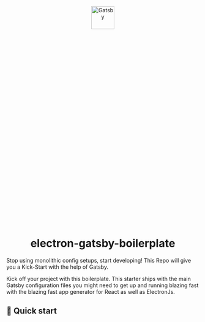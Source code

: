 <p align="center">
  <a href="https://www.gatsbyjs.com">
    <img alt="Gatsby" src="https://www.gatsbyjs.com/Gatsby-Monogram.svg" width="60" />
  </a>
  <a href="https://www.electronjs.org/">
  <svg class="site-header-icon" viewBox="0 0 32 32" xmlns="http://www.w3.org/2000/svg" aria-hidden="true">
        <g stroke="none" fill="none" fill-rule="evenodd">
          <path class="svg-stroke" d="M11.7014354,7.72646259 C7.91761319,7.04380371 4.81334929,7.69369948 3.61536899,9.74908711 C2.72656361,11.27402 3.03878853,13.3122813 4.27551338,15.4489979 M6.32642733,18.1886712 C7.89193828,19.8928217 9.9666792,21.548102 12.4120986,22.9466461 C18.2414315,26.2804624 24.2930499,27.0779063 27.1669222,25.1368228 M29.8456419,24.0565148 C29.8456419,23.1971812 29.1423799,22.5005537 28.2748621,22.5005537 C27.4073444,22.5005537 26.7040823,23.1971812 26.7040823,24.0565148 C26.7040823,24.9158484 27.4073444,25.612476 28.2748621,25.612476 C29.1423799,25.612476 29.8456419,24.9158484 29.8456419,24.0565148 L29.8456419,24.0565148 Z"></path>
          <path class="svg-stroke" d="M26.1017264,17.699802 C28.5790274,14.8008665 29.5563892,11.8210699 28.3609038,9.7699627 C27.4866535,8.27000212 25.5971843,7.51855661 23.1692624,7.48727915 M19.6970573,7.86083838 C17.4054295,8.34719767 14.8948834,9.30454988 12.424266,10.7175048 C6.42288792,14.1497143 2.65401611,19.1281832 3.16552768,22.580522 M3.68501877,25.612476 C4.5525365,25.612476 5.25579857,24.9158484 5.25579857,24.0565148 C5.25579857,23.1971812 4.5525365,22.5005537 3.68501877,22.5005537 C2.81750104,22.5005537 2.11423897,23.1971812 2.11423897,24.0565148 C2.11423897,24.9158484 2.81750104,25.612476 3.68501877,25.612476 L3.68501877,25.612476 L3.68501877,25.612476 Z"></path>
          <path class="svg-stroke" d="M10.1856596,25.0699995 C11.480995,28.6529192 13.5999849,30.9876144 15.99422,30.9876144 C17.7292778,30.9876144 19.3197869,29.7615184 20.5570359,27.7228112 M22.0509221,24.3364015 C22.7373456,22.1635452 23.1341282,19.5948285 23.1341282,16.8425133 C23.1341282,10.0879866 20.7444131,4.43922457 17.5485944,3.03357113 M15.99422,4.25337326 C16.8617378,4.25337326 17.5649998,3.55674574 17.5649998,2.69741214 C17.5649998,1.83807854 16.8617378,1.14145101 15.99422,1.14145101 C15.1267023,1.14145101 14.4234402,1.83807854 14.4234402,2.69741214 C14.4234402,3.55674574 15.1267023,4.25337326 15.99422,4.25337326 Z"></path>
          <path class="svg-fill" d="M16.2975137,18.2334955 C15.5219407,18.3994908 14.7578457,17.9112502 14.5899415,17.142994 C14.4226932,16.3747378 14.9152558,15.6178512 15.6908287,15.451531 C16.4664016,15.2855357 17.2304967,15.7737763 17.3984009,16.5420325 C17.5659771,17.3102887 17.0730866,18.0671753 16.2975137,18.2334955 Z"></path>
        </g>
      </svg>
  </a>
</p>
<h1 align="center">
  electron-gatsby-boilerplate
</h1>

Stop using monolithic config setups, start developing! This Repo will give you a Kick-Start with the help of Gatsby.

Kick off your project with this boilerplate. This starter ships with the main Gatsby configuration files you might need to get up and running blazing fast with the blazing fast app generator for React as well as ElectronJs.

## 🚀 Quick start
